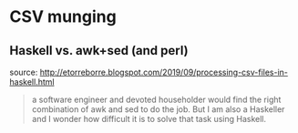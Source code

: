 # CSV munging

## Haskell vs. awk+sed (and perl)

source: <http://etorreborre.blogspot.com/2019/09/processing-csv-files-in-haskell.html>

> a software engineer and devoted householder would find the right
> combination of awk and sed to do the job. But I am also a Haskeller
> and I wonder how difficult it is to solve that task using Haskell.
